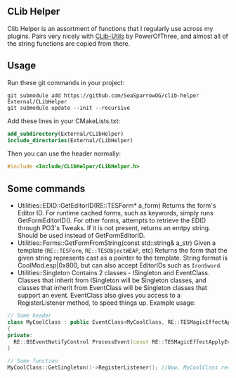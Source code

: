 ## CLib Helper
Clib Helper is an assortment of functions that I regularly use across my plugins. Pairs very nicely with [CLib-Utils](https://github.com/powerof3/CLibUtil) by PowerOfThree, and almost all of the string functions are copied from there. 
## Usage
Run these git commands in your project:
```git
git submodule add https://github.com/SeaSparrowOG/clib-helper External/CLibHelper
git submodule update --init --recursive
```
Add these lines in your CMakeLists.txt:
```cmake
add_subdirectory(External/CLibHelper)
include_directories(External/CLibHelper)
```
Then you can use the header normally:
```cpp
#include <Include/CLibHelper/CLibHelper.h>
```
## Some commands
- Utilities::EDID::GetEditorID(RE::TESForm* a_form)
Returns the form's Editor ID. For runtime cached forms, such as keywords, simply runs GetFormEditorID(). For other forms, attempts to retrieve the EDID through PO3's Tweaks. If it is not present, returns an emtpy string. Should be used instead of GetFormEditorID.
- Utilities::Forms::GetFormFromString(const std::string& a_str)
Given a template (`RE::TESForm`, `RE::TESObjectWEAP`, etc) Returns the form that the given string represents cast as a pointer to the template. String format is CoolMod.esp|0x800, but can also accept EditorIDs such as `IronSword`.
- Utilities::Singleton
Contains 2 classes - ISingleton and EventClass. Classes that inherit from ISingleton will be Singleton classes, and classes that inherit from EventClass will be Singleton classes that support an event. EventClass also gives you access to a RegisterListener method, to speed things up. Example usage:
```cpp
// Some header
class MyCoolClass : public EventClass<MyCoolClass, RE::TESMagicEffectApplyEvent>
{
private:
  RE::BSEventNotifyControl ProcessEvent(const RE::TESMagicEffectApplyEvent* a_event, RE::BSTEventSource<RE::TESMagicEffectApplyEvent>*) override;
}

// Some function
MyCoolClass::GetSingleton()->RegisterListener(); //Now, MyCoolClass receives TESMagicEffectApply events.
```
